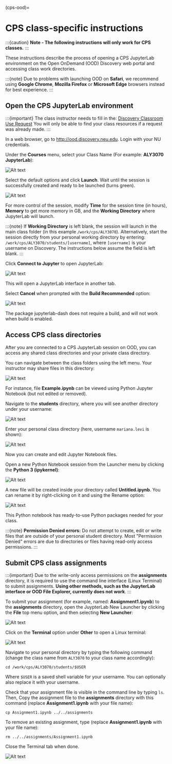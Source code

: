 (cps-ood)=

# CPS class-specific instructions

:::{caution}
**Note - The following instructions will only work for CPS classes.**
:::

These instructions describe the process of opening a CPS JupyterLab environment on the Open OnDemand (OOD) Discovery web portal and accessing class work directories.

:::{note}
Due to problems with launching OOD on **Safari**, we recommend using **Google Chrome**, **Mozilla Firefox** or **Microsoft Edge** browsers instead for best experience.
:::

## Open the CPS JupyterLab environment

:::{important}
The class instructor needs to fill in the: [Discovery Classroom Use Request](https://bit.ly/NURC-Classroom) You will only be able to find your class resources if a request was already made.
:::

In a web browser, go to <http://ood.discovery.neu.edu>. Login with your NU credentials.

Under the **Courses** menu, select your Class Name (For example: **ALY3070 JupyterLab**):

![Alt text](../images/cps-ood-menu.png)

Select the default options and click **Launch**. Wait until the session is successfully created and ready to be launched (turns green).

![Alt text](../images/cps-ood-jupyterform.png)

For more control of the session, modify **Time** for the session time (in hours), **Memory** to get more memory in GB, and the **Working Directory** where JupyterLab will launch.

:::{note}
If **Working Directory** is left blank, the session will launch in the main class folder (in this example `/work/cps/ALY3070`). Alternatively, start the session directly from your personal working directory by entering: `/work/cps/ALY3070/students/[username]`, where `[username]` is your username on Discovery. The instructions below assume the field is left blank.
:::

Click **Connect to Jupyter** to open JupyterLab:

![Alt text](../images/cps-ood-jupyterlab-start-session.png)

This will open a JupyterLab interface in another tab.

Select **Cancel** when prompted with the **Build Recommended** option:

![Alt text](../images/cps-ood-build-window.png)

The package jupyterlab-dash does not require a build, and will not work when build is enabled.

## Access CPS class directories

After you are connected to a CPS JupyterLab session on OOD, you can access any shared class directories and your private class directory.

You can navigate between the class folders using the left menu. Your instructor may share files in this directory:

![Alt text](../images/cps-ood-jupyterlab-folders-view.png)


For instance, file **Example.ipynb** can be viewed using Python Jupyter Notebook (but not edited or removed).

Navigate to the **students** directory, where you will see another directory under your username:

![Alt text](../images/cps-ood-jupyterlab-students-folder.png)

Enter your personal class directory (here, username `mariana.levi` is shown):

![Alt text](../images/cps-ood-jupyterlab-username-folder.png)

Now you can create and edit Jupyter Notebook files.

Open a new Python Notebook session from the Launcher menu by clicking the **Python 3 (ipykernel)**:

![Alt text](../images/cps-ood-jupyterlab-ipykernel-launcher.png)

A new file will be created inside your directory called **Untitled.ipynb**. You can rename it by right-clicking on it and using the Rename option:

![Alt text](../images/cps-ood-jupyterlab-ipykernel.png)

This Python notebook has ready-to-use Python packages needed for your class.

:::{note}
**Permission Denied errors:**
Do not attempt to create, edit or write files that are outside of your personal student directory. Most "Permission Denied" errors are due to directories or files having read-only access permissions.
:::

## Submit CPS class assignments

:::{important}
Due to the write-only access permissions on the **assignments** directory, it is required to use the command line interface (Linux Terminal) to submit assignments. **Using other methods, such as the JupyterLab interface or OOD File Explorer, currently does not work**.
:::

To submit your assignment (for example, named: **Assignment1.ipynb**) to the **assignments** directory, open the JuypterLab New Launcher by clicking the **File** top menu option, and then selecting **New Launcher**:

![Alt text](../images/cps-ood-jupyterlab-new-launcher.png)

Click on the **Terminal** option under **Other** to open a Linux terminal:

![Alt text](../images/cps-ood-jupyterlab-open-terminal.png)

Navigate to your personal directory by typing the following command (change the class name from `ALY3070` to your class name accordingly):

```
cd /work/cps/ALY3070/students/$USER
```

Where `$USER` is a saved shell variable for your username. You can optionally also replace it with your username.

Check that your assignment file is visible in the command line by typing `ls`. Then, Copy the assignment file to the **assignments** directory with this command (replace **Assignment1.ipynb** with your file name):

```
cp Assignment1.ipynb ../../assignments
```

To remove an existing assignment, type (replace **Assignment1.ipynb** with your file name):

```
rm ../../assignments/Assignment1.ipynb
```

Close the Terminal tab when done.

![Alt text](../images/cps-ood-commandline.png)
